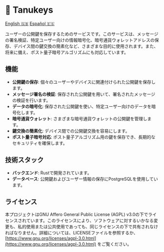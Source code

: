 # 🐻 Tanukeys

[English 🇬🇧](/README.md) [Español 🇪🇸](./ES.md)

ユーザーの公開鍵を保存するためのサービスです。このサービスは、メッセージの署名検証、特定ユーザー向けの情報暗号化、暗号通貨ウォレットアドレスの保存、デバイス間の鍵交換の簡素化など、さまざまな目的に使用されます。また、将来に備え、ポスト量子暗号アルゴリズムにも対応しています。

## 機能

- **公開鍵の保存**: 個々のユーザーやデバイスに関連付けられた公開鍵を保存します。
- **メッセージ署名の検証**: 保存された公開鍵を用いて、署名されたメッセージの検証を行います。
- **データの暗号化**: 保存された公開鍵を使い、特定ユーザー向けのデータを暗号化します。
- **暗号通貨ウォレット**: さまざまな暗号通貨ウォレットの公開鍵を管理します。
- **鍵交換の簡素化**: デバイス間での公開鍵交換を容易にします。
- **ポスト量子暗号対応**: ポスト量子アルゴリズム用の鍵を保存でき、長期的なセキュリティを確保します。

## 技術スタック

- **バックエンド**: Rustで開発されています。
- **データベース**: 公開鍵およびユーザー情報の保存にPostgreSQLを使用しています。

## ライセンス

本プロジェクトはGNU Affero General Public License (AGPL) v3.0の下でライセンスされています。このライセンスにより、ソフトウェアに対するいかなる変更も、私的使用または公共使用であっても、同じライセンスの下で共有されなければなりません。詳細については、LICENSEファイルを参照するか、[https://www.gnu.org/licenses/agpl-3.0.html](https://www.gnu.org/licenses/agpl-3.0.html) をご覧ください。
